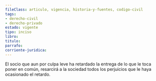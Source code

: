 ```yaml
---
fileClass: articulo, vigencia, historia-y-fuentes, codigo-civil
tags:
- derecho-civil
- derecho-privado
estado: vigente
tipo: inciso
libro:
titulo:
parrafo:
corriente-juridica:
---
```

El socio que aun por culpa leve ha retardado la entrega de lo que le toca poner en común, resarcirá a la sociedad todos los perjuicios que le haya ocasionado el retardo.